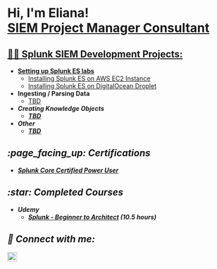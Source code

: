<h1>Hi, I'm Eliana! <br/><a href="https://github.com/ealvarezabasto">SIEM Project Manager Consultant</a> <a href="https://www.linkedin.com/in/elianaalvarez11/"</a></h1>

<h2>👨‍💻 Splunk SIEM Development Projects:</h2>

- <b>Setting up Splunk ES labs</b>
  - [Installing Splunk ES on AWS EC2 Instance](https://github.com/ealvarezabasto/Splunk-SIEM-Development-Projects/blob/main/Setting%20up%20labs%20/1.1%20Installing%20Splunk%20ES%20on%20AWS%20EC2%20Instance.md)
  - [Installing Splunk ES on DigitalOcean Droplet](https://github.com/ealvarezabasto/Splunk-SIEM-Development-Projects/blob/main/Setting%20up%20labs%20/1.4.%20Installing%20Splunk%20ES%20on%20DigitalOcean%20Droplet.md)
- <b>Ingesting / Parsing Data</b>
  - [TBD](https://github.com/joshmadakor1/4chan-Image-Analysis-Middleware-C964) <b><i>
- <b>Creating Knowledge Objects</b>
  - [TBD](https://github.com/joshmadakor1/Sentinel-Lab)
- <b>Other</b>
  - [TBD](https://github.com/joshmadakor1/EncrypterPOC)

<h2> :page_facing_up: Certifications</h2>

- [Splunk Core Certified Power User](https://www.credly.com/badges/3643f246-3492-49b2-8bd9-aa4d47fa95e4/linked_in_profile)

<h2> :star: Completed Courses</h2>

- <b>Udemy</b>
  - [Splunk - Beginner to Architect](https://github.com/joshmadakor1/Sentinel-Lab) <b><i>(10.5 hours)</b></i>

<h2> 🤳 Connect with me:</h2>

[<img align="left" alt="JoshMadakor | LinkedIn" width="22px" src="https://cdn.jsdelivr.net/npm/simple-icons@v3/icons/linkedin.svg" />][linkedin]

[linkedin]: https://www.linkedin.com/in/elianaalvarez11/
